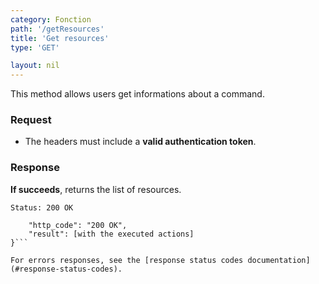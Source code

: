 ```yaml
---
category: Fonction
path: '/getResources'
title: 'Get resources'
type: 'GET'

layout: nil
---
```


This method allows users get informations about a command.

### Request

* The headers must include a **valid authentication token**.

### Response

**If succeeds**, returns the list of resources.

```Status: 200 OK```
```{
    "http_code": "200 OK", 
    "result": [with the executed actions]
}```

For errors responses, see the [response status codes documentation](#response-status-codes).
